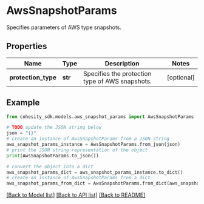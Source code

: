 # AwsSnapshotParams

Specifies parameters of AWS type snapshots.

## Properties

Name | Type | Description | Notes
------------ | ------------- | ------------- | -------------
**protection_type** | **str** | Specifies the protection type of AWS snapshots. | [optional] 

## Example

```python
from cohesity_sdk.models.aws_snapshot_params import AwsSnapshotParams

# TODO update the JSON string below
json = "{}"
# create an instance of AwsSnapshotParams from a JSON string
aws_snapshot_params_instance = AwsSnapshotParams.from_json(json)
# print the JSON string representation of the object
print(AwsSnapshotParams.to_json())

# convert the object into a dict
aws_snapshot_params_dict = aws_snapshot_params_instance.to_dict()
# create an instance of AwsSnapshotParams from a dict
aws_snapshot_params_from_dict = AwsSnapshotParams.from_dict(aws_snapshot_params_dict)
```
[[Back to Model list]](../README.md#documentation-for-models) [[Back to API list]](../README.md#documentation-for-api-endpoints) [[Back to README]](../README.md)



